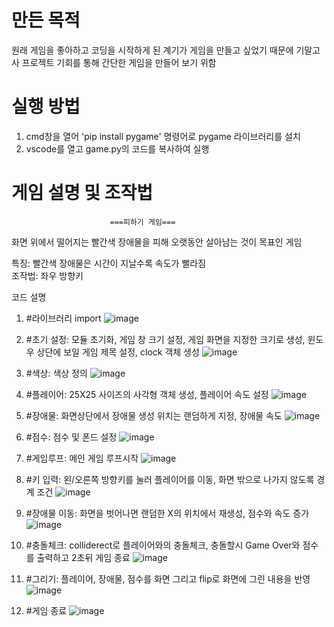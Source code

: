 # 만든 목적
원래 게임을 좋아하고 코딩을 시작하게 된 계기가 게임을 만들고 싶었기 때문에 기말고사 프로젝트 기회를 통해 간단한 게임을 만들어 보기 위함

# 실행 방법
1. cmd창을 열어 'pip install pygame' 명령어로 pygame 라이브러리를 설치
2. vscode를 열고 game.py의 코드를 복사하여 실행

# 게임 설명 및 조작법  
                          ===피하기 게임===  
화면 위에서 떨어지는 빨간색 장애물을 피해 오랫동안 살아남는 것이 목표인 게임

특징: 빨간색 장애물은 시간이 지날수록 속도가 빨라짐  
조작법: 좌우 방향키

코드 설명
1. #라이브러리 import  ![image](https://github.com/user-attachments/assets/7f322e06-a148-46b8-b989-7b9af82941b4)
2. #초기 설정: 모듈 초기화, 게임 창 크기 설정, 게임 화면을 지정한 크기로 생성, 윈도우 상단에 보일 게임 제목 설정, clock 객체 생성  ![image](https://github.com/user-attachments/assets/b3186a21-3f43-4998-8e84-be2bfb52ae11)

3. #색상: 색상 정의  ![image](https://github.com/user-attachments/assets/deaf63f5-cddb-4323-b660-a6b402e6621c)

4. #플레이어: 25X25 사이즈의 사각형 객체 생성, 플레이어 속도 설정  ![image](https://github.com/user-attachments/assets/68f34184-37a6-4261-9c3a-6249a67afd61)

5. #장애물: 화면상단에서 장애물 생성 위치는 랜덤하게 지정, 장애물 속도  ![image](https://github.com/user-attachments/assets/101a01c9-94de-49e2-9318-524280ec1a2a)

6. #점수: 점수 및 폰드 설정  ![image](https://github.com/user-attachments/assets/7e597bab-05cd-49d2-b301-926e1c33a9c1)

7. #게임루프: 메인 게임 루프시작  ![image](https://github.com/user-attachments/assets/6d04a348-6c44-4f4f-91e2-d4ef61540aac)

8. #키 입력: 왼/오른쪽 방향키를 눌러 플레이어를 이동, 화면 밖으로 나가지 않도록 경계 조건  ![image](https://github.com/user-attachments/assets/7505b804-3ca0-4532-9879-9460dec8b915)

9. #장애물 이동: 화면을 벗어나면 랜덤한 X의 위치에서 재생성, 점수와 속도 증가  ![image](https://github.com/user-attachments/assets/99c513bb-01be-49b0-b58a-300aef5ee372)

10. #충돌체크: colliderect로 플레이어와의 충돌체크, 충돌할시 Game Over와 점수를 출력하고 2초뒤 게임 종료  ![image](https://github.com/user-attachments/assets/d9d42af0-2b2c-4893-88bd-6c49b4cb3c45)

11. #그리기: 플레이어, 장애물, 점수를 화면 그리고 flip로 화면에 그린 내용을 반영  ![image](https://github.com/user-attachments/assets/5fddd4aa-7bf1-4ddc-bd05-874c907566e0)

12. #게임 종료  ![image](https://github.com/user-attachments/assets/90765ec8-cc99-44db-b879-590af4f6d3ec)

